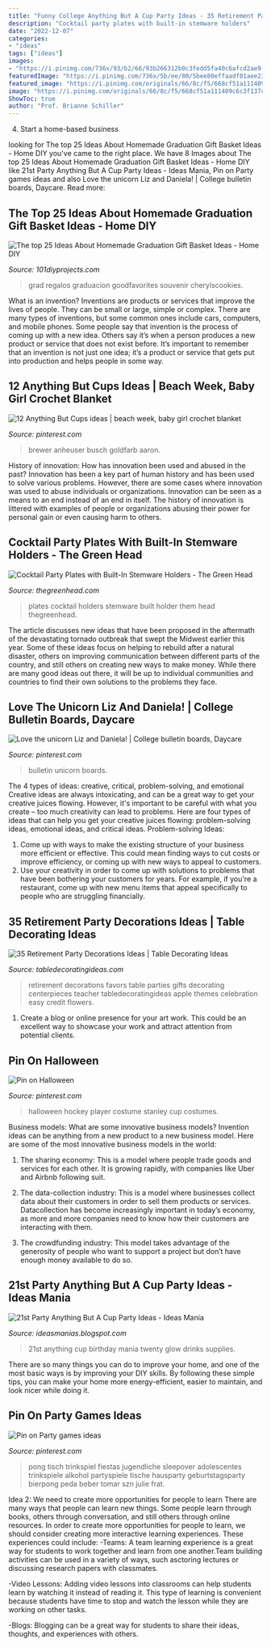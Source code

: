 ```yaml
---
title: "Funny College Anything But A Cup Party Ideas - 35 Retirement Party Decorations Ideas"
description: "Cocktail party plates with built-in stemware holders"
date: "2022-12-07"
categories:
- "ideas"
tags: ["ideas"]
images:
- "https://i.pinimg.com/736x/93/b2/66/93b266312b0c3fedd5fa40c6afcd2ae9--the-unicorn-bulletin-boards.jpg"
featuredImage: "https://i.pinimg.com/736x/5b/ee/80/5bee80effaadf01aee2382e3e68895ee--costume-contest-costume-ideas.jpg"
featured_image: "https://i.pinimg.com/originals/66/8c/f5/668cf51a111409c6c3f137c3b7b4a473.jpg"
image: "https://i.pinimg.com/originals/66/8c/f5/668cf51a111409c6c3f137c3b7b4a473.jpg"
ShowToc: true
author: "Prof. Brianne Schiller"
---
```



4. Start a home-based business

	

		
looking for The top 25 Ideas About Homemade Graduation Gift Basket Ideas - Home DIY you've came to the right place. We have 8 Images about The top 25 Ideas About Homemade Graduation Gift Basket Ideas - Home DIY like 21st Party Anything But A Cup Party Ideas - Ideas Mania, Pin on Party games ideas and also Love the unicorn Liz and Daniela! | College bulletin boards, Daycare. Read more:
		
    
## The Top 25 Ideas About Homemade Graduation Gift Basket Ideas - Home DIY

<img loading=lazy src="https://101diyprojects.com/wp-content/uploads/2019/08/homemade-graduation-gift-basket-ideas-unique-graduation-survival-cake-the-perfect-t-for-your-high-of-homemade-graduation-gift-basket-ideas.jpg" onerror="this.onerror=null;this.src='https://tse4.mm.bing.net/th?id=OIP.MQLjD7FucXDgDxL7t47WJQHaJ4&amp;pid=15.1';" alt="The top 25 Ideas About Homemade Graduation Gift Basket Ideas - Home DIY">

_Source: 101diyprojects.com_

>grad regalos graduacion goodfavorites souvenir cherylscookies. 

	

What is an invention?
Inventions are products or services that improve the lives of people. They can be small or large, simple or complex. There are many types of inventions, but some common ones include cars, computers, and mobile phones. Some people say that invention is the process of coming up with a new idea. Others say it’s when a person produces a new product or service that does not exist before. It’s important to remember that an invention is not just one idea; it’s a product or service that gets put into production and helps people in some way.

    
## 12 Anything But Cups Ideas | Beach Week, Baby Girl Crochet Blanket

<img loading=lazy src="https://i.pinimg.com/236x/2e/dc/8b/2edc8bc94414b616e61ee2e8372a9ab8--st-party-halloween-foods.jpg" onerror="this.onerror=null;this.src='https://tse2.mm.bing.net/th?id=OIP.ObO7JhSDpqncgTxA6jzcgwDIEs&amp;pid=15.1';" alt="12 Anything But Cups ideas | beach week, baby girl crochet blanket">

_Source: pinterest.com_

>brewer anheuser busch goldfarb aaron. 

	

History of innovation: How has innovation been used and abused in the past?
Innovation has been a key part of human history and has been used to solve various problems. However, there are some cases where innovation was used to abuse individuals or organizations. Innovation can be seen as a means to an end instead of an end in itself. The history of innovation is littered with examples of people or organizations abusing their power for personal gain or even causing harm to others.

    
## Cocktail Party Plates With Built-In Stemware Holders - The Green Head

<img loading=lazy src="http://www.thegreenhead.com/imgs/cocktail-party-plates-1.jpg" onerror="this.onerror=null;this.src='https://tse3.mm.bing.net/th?id=OIP.B7d-x610DJ0YODBCebK3RgHaHa&amp;pid=15.1';" alt="Cocktail Party Plates with Built-In Stemware Holders - The Green Head">

_Source: thegreenhead.com_

>plates cocktail holders stemware built holder them head thegreenhead. 

	

The article discusses new ideas that have been proposed in the aftermath of the devastating tornado outbreak that swept the Midwest earlier this year. Some of these ideas focus on helping to rebuild after a natural disaster, others on improving communication between different parts of the country, and still others on creating new ways to make money. While there are many good ideas out there, it will be up to individual communities and countries to find their own solutions to the problems they face.

    
## Love The Unicorn Liz And Daniela! | College Bulletin Boards, Daycare

<img loading=lazy src="https://i.pinimg.com/736x/93/b2/66/93b266312b0c3fedd5fa40c6afcd2ae9--the-unicorn-bulletin-boards.jpg" onerror="this.onerror=null;this.src='https://tse2.mm.bing.net/th?id=OIP.oF46JdWU6h7zGjtWVtZTYwHaFh&amp;pid=15.1';" alt="Love the unicorn Liz and Daniela! | College bulletin boards, Daycare">

_Source: pinterest.com_

>bulletin unicorn boards. 

	

The 4 types of ideas: creative, critical, problem-solving, and emotional
Creative ideas are always intoxicating, and can be a great way to get your creative juices flowing. However, it's important to be careful with what you create – too much creativity can lead to problems. Here are four types of ideas that can help you get your creative juices flowing: problem-solving ideas, emotional ideas, and critical ideas.
Problem-solving Ideas: 
1) Come up with ways to make the existing structure of your business more efficient or effective. This could mean finding ways to cut costs or improve efficiency, or coming up with new ways to appeal to customers. 
2) Use your creativity in order to come up with solutions to problems that have been bothering your customers for years. For example, if you're a restaurant, come up with new menu items that appeal specifically to people who are struggling financially.

    
## 35 Retirement Party Decorations Ideas | Table Decorating Ideas

<img loading=lazy src="http://nounces.com/wp-content/uploads/2009/05/retirement.jpg" onerror="this.onerror=null;this.src='https://tse1.mm.bing.net/th?id=OIP.y_OWLChw0Qdb9ZjHgRlgPgHaJl&amp;pid=15.1';" alt="35 Retirement Party Decorations Ideas | Table Decorating Ideas">

_Source: tabledecoratingideas.com_

>retirement decorations favors table parties gifts decorating centerpieces teacher tabledecoratingideas apple themes celebration easy credit flowers. 

	

1. Create a blog or online presence for your art work. This could be an excellent way to showcase your work and attract attention from potential clients.

    
## Pin On Halloween

<img loading=lazy src="https://i.pinimg.com/736x/5b/ee/80/5bee80effaadf01aee2382e3e68895ee--costume-contest-costume-ideas.jpg" onerror="this.onerror=null;this.src='https://tse4.mm.bing.net/th?id=OIP.S2SLLVgUulICZAQglsnUawHaKG&amp;pid=15.1';" alt="Pin on Halloween">

_Source: pinterest.com_

>halloween hockey player costume stanley cup costumes. 

	

Business models: What are some innovative business models?
Invention ideas can be anything from a new product to a new business model. Here are some of the most innovative business models in the world:
1. The sharing economy: This is a model where people trade goods and services for each other. It is growing rapidly, with companies like Uber and Airbnb following suit.

2. The data-collection industry: This is a model where businesses collect data about their customers in order to sell them products or services. Datacollection has become increasingly important in today’s economy, as more and more companies need to know how their customers are interacting with them.

3. The crowdfunding industry: This model takes advantage of the generosity of people who want to support a project but don’t have enough money available to do so.

    
## 21st Party Anything But A Cup Party Ideas - Ideas Mania

<img loading=lazy src="https://i.pinimg.com/originals/66/8c/f5/668cf51a111409c6c3f137c3b7b4a473.jpg" onerror="this.onerror=null;this.src='https://tse4.mm.bing.net/th?id=OIP.HQSuXGAnN9Q1dhGQK6xxYgHaNK&amp;pid=15.1';" alt="21st Party Anything But A Cup Party Ideas - Ideas Mania">

_Source: ideasmanias.blogspot.com_

>21st anything cup birthday mania twenty glow drinks supplies. 

	

There are so many things you can do to improve your home, and one of the most basic ways is by improving your DIY skills. By following these simple tips, you can make your home more energy-efficient, easier to maintain, and look nicer while doing it.

    
## Pin On Party Games Ideas

<img loading=lazy src="https://i.pinimg.com/736x/51/5e/8f/515e8f5dbead0cf4f11736e45a5f11ba.jpg" onerror="this.onerror=null;this.src='https://tse1.mm.bing.net/th?id=OIP.18TE6hqKVAqtXMA7lmrHuwHaJ4&amp;pid=15.1';" alt="Pin on Party games ideas">

_Source: pinterest.com_

>pong tisch trinkspiel fiestas jugendliche sleepover adolescentes trinkspiele alkohol partyspiele tische hausparty geburtstagsparty bierpong peda beber tomar szn julie frat. 

	

Idea 2: We need to create more opportunities for people to learn
There are many ways that people can learn new things. Some people learn through books, others through conversation, and still others through online resources. In order to create more opportunities for people to learn, we should consider creating more interactive learning experiences. These experiences could include:
-Teams: A team learning experience is a great way for students to work together and learn from one another.Team building activities can be used in a variety of ways, such asctoring lectures or discussing research papers with classmates.

-Video Lessons: Adding video lessons into classrooms can help students learn by watching it instead of reading it. This type of learning is convenient because students have time to stop and watch the lesson while they are working on other tasks.

-Blogs: Blogging can be a great way for students to share their ideas, thoughts, and experiences with others.

